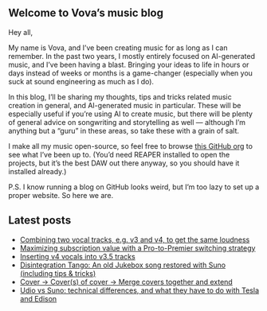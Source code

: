 ## Welcome to Vova’s music blog

Hey all,

My name is Vova, and I’ve been creating music for as long as I can remember. In the past two years, I mostly entirely focused on AI-generated music, and I’ve been having a blast. Bringing your ideas to life in hours or days instead of weeks or months is a game-changer (especially when you suck at sound engineering as much as I do).

In this blog, I’ll be sharing my thoughts, tips and tricks related music creation in general, and AI-generated music in particular. These will be especially useful if you’re using AI to create music, but there will be plenty of general advice on songwriting and storytelling as well — although I’m anything but a “guru” in these areas, so take these with a grain of salt.

I make all my music open-source, so feel free to browse [this GitHub org](https://github.com/vovas-music) to see what I’ve been up to. (You’d need REAPER installed to open the projects, but it’s the best DAW out there anyway, so you should have it installed already.)

P.S. I know running a blog on GitHub looks weird, but I’m too lazy to set up a proper website. So here we are.

## Latest posts

- [Combining two vocal tracks, e.g. v3 and v4, to get the same loudness](/2024/2024-12-03-combined-vocal-attenuation.md)
- [Maximizing subscription value with a Pro-to-Premier switching strategy](/2024/2024-11-25-pro-to-premier-switching.md)
- [Inserting v4 vocals into v3.5 tracks](/2024/2024-11-22-inserting-v4-vocals-into-v3.md)
- [Disintegration Tango: An old Jukebox song restored with Suno (including tips & tricks)](/2024/2024-11-11-disintegration-tango.md)
- [Cover → Cover(s) of cover → Merge covers together and extend](/2024/2024-11-08-iterating-and-merging-covers.md)
- [Udio vs Suno: technical differences, and what they have to do with Tesla and Edison](/2024/2024-10-11-suno-vs-udio.md)